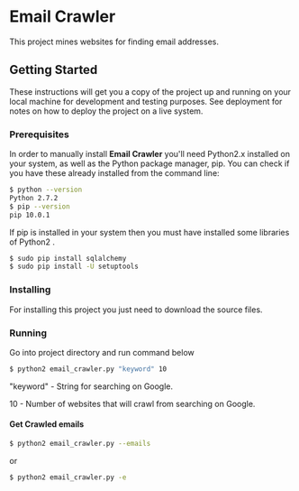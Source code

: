 # Email Crawler
This project mines websites for finding email addresses.

## Getting Started
These instructions will get you a copy of the project up and running on your local machine for development and testing purposes. See deployment for notes on how to deploy the project on a live system.

### Prerequisites
In order to manually install __Email Crawler__ you'll need Python2.x installed on your system, as well as the Python package manager, pip. You can check if you have these already installed from the command line:
```bash
$ python --version
Python 2.7.2
$ pip --version
pip 10.0.1
```

If pip is installed in your system then you must have installed some libraries of Python2 .
```bash
$ sudo pip install sqlalchemy
$ sudo pip install -U setuptools
```

### Installing
For installing this project you just need to download the source files.

### Running
Go into project directory and run command below

```bash
$ python2 email_crawler.py "keyword" 10
```
"keyword" - String for searching on Google.

10 - Number of websites that will crawl from searching on Google.

#### Get Crawled emails
```bash
$ python2 email_crawler.py --emails
```
or
```bash
$ python2 email_crawler.py -e
```
